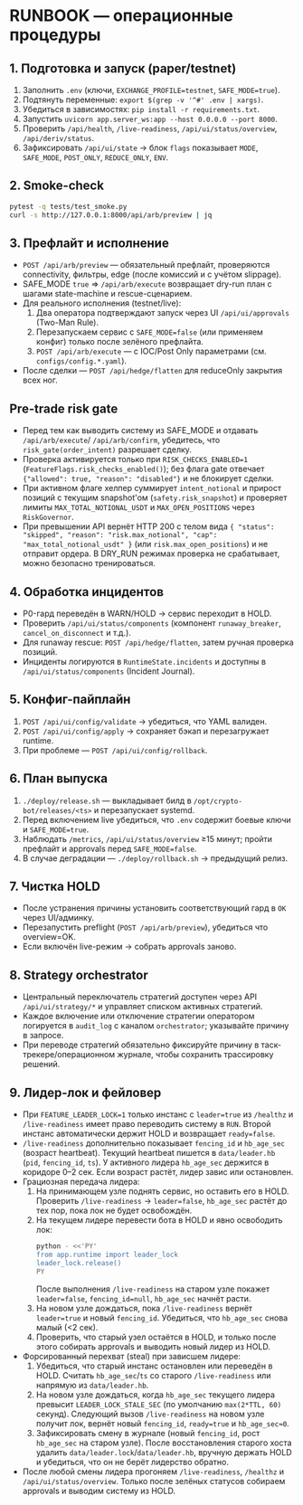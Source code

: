 # RUNBOOK — операционные процедуры

## 1. Подготовка и запуск (paper/testnet)
1. Заполнить `.env` (ключи, `EXCHANGE_PROFILE=testnet`, `SAFE_MODE=true`).
2. Подтянуть переменные: `export $(grep -v '^#' .env | xargs)`.
3. Убедиться в зависимостях: `pip install -r requirements.txt`.
4. Запустить `uvicorn app.server_ws:app --host 0.0.0.0 --port 8000`.
5. Проверить `/api/health`, `/live-readiness`, `/api/ui/status/overview`, `/api/deriv/status`.
6. Зафиксировать `/api/ui/state` → блок `flags` показывает `MODE`, `SAFE_MODE`, `POST_ONLY`, `REDUCE_ONLY`, `ENV`.

## 2. Smoke-check
```bash
pytest -q tests/test_smoke.py
curl -s http://127.0.0.1:8000/api/arb/preview | jq
```

## 3. Префлайт и исполнение
- `POST /api/arb/preview` — обязательный префлайт, проверяются connectivity, фильтры, edge (после комиссий и с учётом slippage).
- SAFE_MODE `true` ⇒ `/api/arb/execute` возвращает dry-run план с шагами state-machine и rescue-сценарием.
- Для реального исполнения (testnet/live):
  1. Два оператора подтверждают запуск через UI `/api/ui/approvals` (Two-Man Rule).
  2. Перезапускаем сервис с `SAFE_MODE=false` (или применяем конфиг) только после зелёного префлайта.
  3. `POST /api/arb/execute` — с IOC/Post Only параметрами (см. `configs/config.*.yaml`).
- После сделки — `POST /api/hedge/flatten` для reduceOnly закрытия всех ног.

## Pre-trade risk gate
- Перед тем как выводить систему из SAFE_MODE и отдавать `/api/arb/execute`/
  `/api/arb/confirm`, убедитесь, что `risk_gate(order_intent)` разрешает сделку.
- Проверка активируется только при `RISK_CHECKS_ENABLED=1`
  (`FeatureFlags.risk_checks_enabled()`); без флага gate отвечает
  `{"allowed": true, "reason": "disabled"}` и не блокирует сделки.
- При активном флаге хелпер суммирует `intent_notional` и прирост позиций с
  текущим snapshot'ом (`safety.risk_snapshot`) и проверяет лимиты
  `MAX_TOTAL_NOTIONAL_USDT` и `MAX_OPEN_POSITIONS` через `RiskGovernor`.
- При превышении API вернёт HTTP 200 с телом вида
  `{ "status": "skipped", "reason": "risk.max_notional", "cap": "max_total_notional_usdt" }`
  (или `risk.max_open_positions`) и не отправит ордера. В DRY_RUN режимах
  проверка не срабатывает, можно безопасно тренироваться.

## 4. Обработка инцидентов
- P0-гард переведён в WARN/HOLD → сервис переходит в HOLD.
- Проверить `/api/ui/status/components` (компонент `runaway_breaker`, `cancel_on_disconnect` и т.д.).
- Для runaway rescue: `POST /api/hedge/flatten`, затем ручная проверка позиций.
- Инциденты логируются в `RuntimeState.incidents` и доступны в `/api/ui/status/components` (Incident Journal).

## 5. Конфиг-пайплайн
1. `POST /api/ui/config/validate` → убедиться, что YAML валиден.
2. `POST /api/ui/config/apply` → сохраняет бэкап и перезагружает runtime.
3. При проблеме — `POST /api/ui/config/rollback`.

## 6. План выпуска
1. `./deploy/release.sh` — выкладывает билд в `/opt/crypto-bot/releases/<ts>` и перезапускает systemd.
2. Перед включением live убедиться, что `.env` содержит боевые ключи и `SAFE_MODE=true`.
3. Наблюдать `/metrics`, `/api/ui/status/overview` ≥15 минут; пройти префлайт и approvals перед `SAFE_MODE=false`.
4. В случае деградации — `./deploy/rollback.sh` → предыдущий релиз.

## 7. Чистка HOLD
- После устранения причины установить соответствующий гард в `OK` через UI/админку.
- Перезапустить preflight (`POST /api/arb/preview`), убедиться что overview=OK.
- Если включён live-режим → собрать approvals заново.

## 8. Strategy orchestrator
- Центральный переключатель стратегий доступен через API `/api/ui/strategy/*` и управляет списком активных стратегий.
- Каждое включение или отключение стратегии оператором логируется в `audit_log` с каналом `orchestrator`; указывайте причину в запросе.
- При переводе стратегий обязательно фиксируйте причину в таск-трекере/операционном журнале, чтобы сохранить трассировку решений.

## 9. Лидер-лок и фейловер
- При `FEATURE_LEADER_LOCK=1` только инстанс с `leader=true` из `/healthz` и `/live-readiness` имеет право переводить систему в `RUN`. Второй инстанс автоматически держит HOLD и возвращает `ready=false`.
- `/live-readiness` дополнительно показывает `fencing_id` и `hb_age_sec` (возраст heartbeat). Текущий heartbeat пишется в `data/leader.hb` (`pid`, `fencing_id`, `ts`). У активного лидера `hb_age_sec` держится в коридоре 0–2 сек. Если возраст растёт, лидер завис или остановлен.
- Грациозная передача лидера:
  1. На принимающем узле поднять сервис, но оставить его в HOLD. Проверить `/live-readiness` → `leader=false`, `hb_age_sec` растёт до тех пор, пока лок не будет освобождён.
  2. На текущем лидере перевести бота в HOLD и явно освободить лок:
     ```bash
     python - <<'PY'
     from app.runtime import leader_lock
     leader_lock.release()
     PY
     ```
     После выполнения `/live-readiness` на старом узле покажет `leader=false`, `fencing_id=null`, `hb_age_sec` начнёт расти.
  3. На новом узле дождаться, пока `/live-readiness` вернёт `leader=true` и новый `fencing_id`. Убедиться, что `hb_age_sec` снова малый (<2 сек).
  4. Проверить, что старый узел остаётся в HOLD, и только после этого собирать approvals и выводить новый лидер из HOLD.
- Форсированный перехват (steal) при зависшем лидере:
  1. Убедиться, что старый инстанс остановлен или переведён в HOLD. Считать `hb_age_sec`/`ts` со старого `/live-readiness` или напрямую из `data/leader.hb`.
  2. На новом узле дождаться, когда `hb_age_sec` текущего лидера превысит `LEADER_LOCK_STALE_SEC` (по умолчанию `max(2*TTL, 60)` секунд). Следующий вызов `/live-readiness` на новом узле получит лок, вернёт новый `fencing_id`, `ready=true` и `hb_age_sec≈0`.
  3. Зафиксировать смену в журнале (новый `fencing_id`, рост `hb_age_sec` на старом узле). После восстановления старого хоста удалить `data/leader.lock`/`data/leader.hb`, вручную держать HOLD и убедиться, что он не берёт лидерство обратно.
- После любой смены лидера прогоняем `/live-readiness`, `/healthz` и `/api/ui/status/overview`. Только после зелёных статусов собираем approvals и выводим систему из HOLD.
